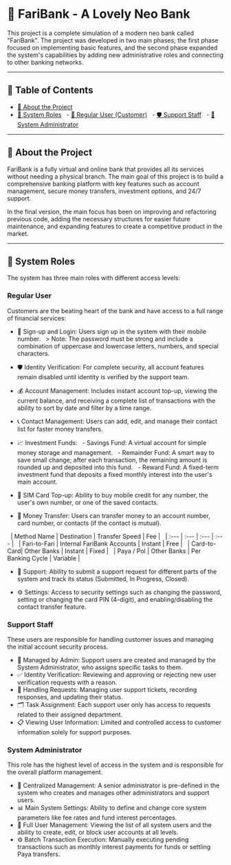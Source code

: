 # 🏦 FariBank - A Lovely Neo Bank

This project is a complete simulation of a modern neo bank called "FariBank". The project was developed in two main phases; the first phase focused on implementing basic features, and the second phase expanded the system's capabilities by adding new administrative roles and connecting to other banking networks.

---

## 📖 Table of Contents

- [📝 About the Project](#about-the-project)
- [👥 System Roles](#system-roles)
  - [👤 Regular User (Customer)](#regular-user)
  - [🛡 Support Staff](#support-staff)
  - [👑 System Administrator](#system-administrator)

---

## 📝 About the Project

FariBank is a fully virtual and online bank that provides all its services without needing a physical branch. The main goal of this project is to build a comprehensive banking platform with key features such as account management, secure money transfers, investment options, and 24/7 support.

In the final version, the main focus has been on improving and refactoring previous code, adding the necessary structures for easier future maintenance, and expanding features to create a competitive product in the market.

---

## 👥 System Roles

The system has three main roles with different access levels:

### Regular User
Customers are the beating heart of the bank and have access to a full range of financial services:

- 🔑 Sign-up and Login: Users sign up in the system with their mobile number.
  > Note: The password must be strong and include a combination of uppercase and lowercase letters, numbers, and special characters.

- 🛡 Identity Verification: For complete security, all account features remain disabled until identity is verified by the support team.

- 💰 Account Management: Includes instant account top-up, viewing the current balance, and receiving a complete list of transactions with the ability to sort by date and filter by a time range.

- 📞 Contact Management: Users can add, edit, and manage their contact list for faster money transfers.

- 📈 Investment Funds:
  - Savings Fund: A virtual account for simple money storage and management.
  - Remainder Fund: A smart way to save small change; after each transaction, the remaining amount is rounded up and deposited into this fund.
  - Reward Fund: A fixed-term investment fund that deposits a fixed monthly interest into the user's main account.

- 📱 SIM Card Top-up: Ability to buy mobile credit for any number, the user's own number, or one of the saved contacts.

- 💸 Money Transfer: Users can transfer money to an account number, card number, or contacts (if the contact is mutual).

  | Method Name | Destination | Transfer Speed | Fee |
  | :--- | :--- | :--- | :--- |
  | Fari-to-Fari | Internal FariBank Accounts | Instant | Free |
  | Card-to-Card| Other Banks | Instant | Fixed |
  | Paya / Pol | Other Banks | Per Banking Cycle | Variable |

- 💬 Support: Ability to submit a support request for different parts of the system and track its status (Submitted, In Progress, Closed).

- ⚙️ Settings: Access to security settings such as changing the password, setting or changing the card PIN (4-digit), and enabling/disabling the contact transfer feature.

### Support Staff
These users are responsible for handling customer issues and managing the initial account security process.

- 👷 Managed by Admin: Support users are created and managed by the System Administrator, who assigns specific tasks to them.
- ✅ Identity Verification: Reviewing and approving or rejecting new user verification requests with a reason.
- 📨 Handling Requests: Managing user support tickets, recording responses, and updating their status.
- 🗂 Task Assignment: Each support user only has access to requests related to their assigned department.
- 📋 Viewing User Information: Limited and controlled access to customer information solely for support purposes.

### System Administrator
This role has the highest level of access in the system and is responsible for the overall platform management.
- 🤴 Centralized Management: A senior administrator is pre-defined in the system who creates and manages other administrators and support users.
- 📊 Main System Settings: Ability to define and change core system parameters like fee rates and fund interest percentages.
- 👤 Full User Management: Viewing the list of all system users and the ability to create, edit, or block user accounts at all levels.
- ⚙️ Batch Transaction Execution: Manually executing pending transactions such as monthly interest payments for funds or settling Paya transfers.
